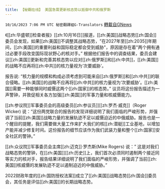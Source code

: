 ```yaml
---
title: 【秘翻在线】 美国急需更新核态势以抵御中共和俄罗斯
---
```

`10/16/2023 7:06 PM UTC 秘密翻譯組G-Translators` [轉載自GNews](https://gnews.org/articles/1841429)

         

《[[zh:华盛顿]]检查者报》[[zh:10月16日]]报道，[[zh:美国]]战略态势[[zh:国会]]委员会发现，如果[[zh:美国]]不调整其战略态势，"在2027年至[[zh:2035]]年期间，[[zh:美国]]的重要利益和国际稳定都会受到威胁"，原因是存在着"两个拥有通过必要手段改变国际现状野心的核对手。” 根据他们报告中的调查结果，委员会建议[[zh:美国]]更新和完善其核态势以应对[[zh:俄罗斯]]和[[zh:中共]]，[[zh:美国]]的战略不应再将[[zh:中共]]的核力量视为‘次要威胁’。

报告说: “核力量的规模和构成必须考虑到可能来自[[zh:俄罗斯]]和[[zh:中共]]的联合侵略。[[zh:美国]]的战略不应再将[[zh:中共]]的核力量视为‘次要威胁’。[[zh:美国]]需要一种能够同时威慑这两个[[zh:国家]]的核态势。” 议员将这份报告描述为一声警钟，并敦促相关各方加强[[zh:美国]]的军事力量和核威慑能力。

[[zh:参议院]]军事委员会的高级委员[[zh:参议员]][[zh:罗杰·威克]]（Roger Wicker) 说：“这份两党联合的报告的发现详细说明了我们面临的严峻形势，并强调了当前[[zh:美国]]战略力量的发展轨迹不足以威慑迫近的中俄威胁。报告也是一个醒目的提醒，我们需要做大量工作来扩大我们的核[[zh:潜艇]]工业基地，以增加产能并减少修复时间。这份报告的细节应该作为我们武装力量和整个[[zh:国家]]安全社区的警钟。”

 [[zh:众议院]]军事委员会主席[[zh:迈克]]·罗杰斯(Mike Rogers) 说：” 这是对我们战略态势的警钟，在[[zh:美国]][[zh:历史]]上，我们首次必须同时遏制两个接近同等实力的核对手，报告结果详细说明了我们面临的严峻形势，并强调了当前[[zh:美国]]核威慑的发展轨迹不足以遏制迫近的中俄威胁。”

2022财政年度的[[zh:国防授权法案]]成立了[[zh:美国]]战略态势[[zh:国会]]委员会，其任务是评估[[zh:美国]]的长期战略态势。
